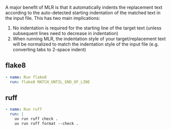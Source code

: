 A major benefit of MLR is that it automatically indents the replacement text
according to the auto-detected starting indentation of the matched text in the
input file. This has two main implications:

1. No indentation is required for the starting line of the target text (unless
   subsequent lines need to decrease in indentation)
2. When running MLR, the indentation style of your target/replacement text will
   be normalized to match the indentation style of the input file (e.g.
   converting tabs to 2-space indent)

## flake8

```yml
- name: Run flake8
  run: flake8 MATCH_UNTIL_END_OF_LINE
```

## ruff

```yml
- name: Run ruff
  run: |
    uv run ruff check .
    uv run ruff format --check .
```
